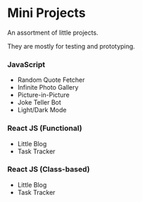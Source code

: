 # Mini Projects

An assortment of little projects.

They are mostly for testing and prototyping.

### JavaScript

* Random Quote Fetcher
* Infinite Photo Gallery
* Picture-in-Picture
* Joke Teller Bot
* Light/Dark Mode

### React JS (Functional)

* Little Blog
* Task Tracker

### React JS (Class-based)

* Little Blog
* Task Tracker
